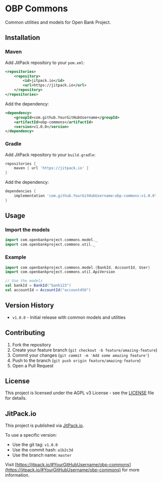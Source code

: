 # OBP Commons

Common utilities and models for Open Bank Project.

## Installation

### Maven

Add JitPack repository to your `pom.xml`:

```xml
<repositories>
    <repository>
        <id>jitpack.io</id>
        <url>https://jitpack.io</url>
    </repository>
</repositories>
```

Add the dependency:

```xml
<dependency>
    <groupId>com.github.YourGitHubUsername</groupId>
    <artifactId>obp-commons</artifactId>
    <version>v1.0.0</version>
</dependency>
```

### Gradle

Add JitPack repository to your `build.gradle`:

```gradle
repositories {
    maven { url 'https://jitpack.io' }
}
```

Add the dependency:

```gradle
dependencies {
    implementation 'com.github.YourGitHubUsername:obp-commons:v1.0.0'
}
```

## Usage

### Import the models

```scala
import com.openbankproject.commons.model._
import com.openbankproject.commons.util._
```

### Example

```scala
import com.openbankproject.commons.model.{BankId, AccountId, User}
import com.openbankproject.commons.util.ApiVersion

// Use the models
val bankId = BankId("bank123")
val accountId = AccountId("account456")
```

## Version History

- `v1.0.0` - Initial release with common models and utilities

## Contributing

1. Fork the repository
2. Create your feature branch (`git checkout -b feature/amazing-feature`)
3. Commit your changes (`git commit -m 'Add some amazing feature'`)
4. Push to the branch (`git push origin feature/amazing-feature`)
5. Open a Pull Request

## License

This project is licensed under the AGPL v3 License - see the [LICENSE](LICENSE) file for details.

## JitPack.io

This project is published via [JitPack.io](https://jitpack.io). 

To use a specific version:
- Use the git tag: `v1.0.0`
- Use the commit hash: `a1b2c3d`
- Use the branch name: `master`

Visit [https://jitpack.io/#YourGitHubUsername/obp-commons](https://jitpack.io/#YourGitHubUsername/obp-commons) for more information.
